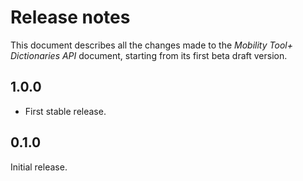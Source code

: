 Release notes
=============

This document describes all the changes made to the *Mobility Tool+ Dictionaries API*
document, starting from its first beta draft version.


1.0.0
-----

* First stable release.


0.1.0
-----

Initial release.
